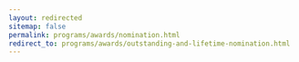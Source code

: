 ```yaml
---
layout: redirected
sitemap: false
permalink: programs/awards/nomination.html
redirect_to: programs/awards/outstanding-and-lifetime-nomination.html
---
```


